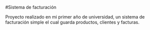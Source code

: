 #Sistema de facturación

Proyecto realizado en mi primer año de universidad, un sistema de facturación simple el cual guarda productos, clientes y facturas.
